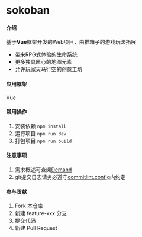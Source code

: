 # sokoban

#### 介绍
基于**Vue**框架开发的Web项目，由推箱子的游戏玩法拓展
* 带来RPG式体验的生命系统
* 更多独具匠心的地图元素
* 允许玩家天马行空的创意工坊

#### 应用框架
Vue


#### 常用操作
1.  安装依赖 `npm install`
2.  运行项目 `npm run dev`
3.  打包项目 `npm run build`

#### 注意事项
1. 需求概述可查阅[Demand](/docs/Demand.md)
2. git提交日志请务必遵守[commitlint.config](/commitlint.config.js)内约定

#### 参与贡献
1.  Fork 本仓库
2.  新建 feature-xxx 分支
3.  提交代码
4.  新建 Pull Request
